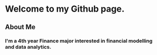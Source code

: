# Welcome to my Github page.
## About Me
### I'm a 4th year Finance major interested in financial modelling and data analytics. 
